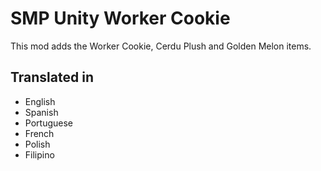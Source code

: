 # SMP Unity Worker Cookie
This mod adds the Worker Cookie, Cerdu Plush and Golden Melon items.

## Translated in
- English
- Spanish
- Portuguese
- French
- Polish
- Filipino
